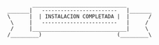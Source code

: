 
            ______________________________
    _______|   ------------------------   |_______
    \      |  | INSTALACION COMPLETADA |  |      /
     \     |   ------------------------   |     /
     /     |______________________________|     \
    /_________)                        (_________\
